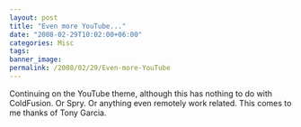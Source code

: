 ```yaml
---
layout: post
title: "Even more YouTube..."
date: "2008-02-29T10:02:00+06:00"
categories: Misc 
tags: 
banner_image: 
permalink: /2008/02/29/Even-more-YouTube
---
```


Continuing on the YouTube theme, although this has nothing to do with ColdFusion. Or Spry. Or anything even remotely work related. This comes to me thanks of Tony Garcia.

<object width="425" height="355"><param name="movie" value="http://www.youtube.com/v/5blbv4WFriM"></param><param name="wmode" value="transparent"></param><embed src="http://www.youtube.com/v/5blbv4WFriM" type="application/x-shockwave-flash" wmode="transparent" width="425" height="355"></embed></object>